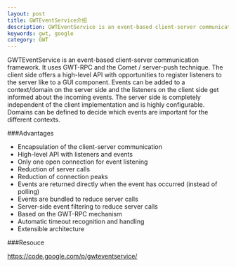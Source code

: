 ```yaml
---
layout: post
title: GWTEventService介绍
description: GWTEventService is an event-based client-server communication framework. It uses GWT-RPC and the Comet / server-push technique. 
keywords: gwt, google
category: GWT
---
```


GWTEventService is an event-based client-server communication framework. It uses GWT-RPC and the Comet / server-push technique. The client side offers a high-level API with opportunities to register listeners to the server like to a GUI component. Events can be added to a context/domain on the server side and the listeners on the client side get informed about the incoming events. The server side is completely independent of the client implementation and is highly configurable. Domains can be defined to decide which events are important for the different contexts. 

###Advantages

* Encapsulation of the client-server communication
* High-level API with listeners and events
* Only one open connection for event listening
* Reduction of server calls
* Reduction of connection peaks
* Events are returned directly when the event has occurred (instead of polling)
* Events are bundled to reduce server calls
* Server-side event filtering to reduce server calls
* Based on the GWT-RPC mechanism
* Automatic timeout recognition and handling
* Extensible architecture 

###Resouce

https://code.google.com/p/gwteventservice/
